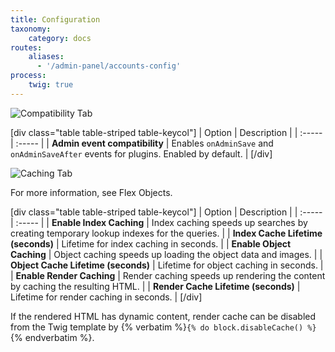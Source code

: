```yaml
---
title: Configuration
taxonomy:
    category: docs
routes:
    aliases:
      - '/admin-panel/accounts-config'
process:
    twig: true
---
```


![Compatibility Tab](accounts-configuration.png?width=2030&classes=shadow)

[div class="table table-striped table-keycol"]
| Option                        | Description |
| :-----                        | :----- |
| **Admin event compatibility** | Enables `onAdminSave` and `onAdminSaveAfter` events for plugins. Enabled by default. |
[/div]

![Caching Tab](accounts-configuration.png?width=2030&classes=shadow)

For more information, see Flex Objects.

[div class="table table-striped table-keycol"]
| Option                        | Description |
| :-----                        | :----- |
| **Enable Index Caching** | Index caching speeds up searches by creating temporary lookup indexes for the queries. |
| **Index Cache Lifetime (seconds)** | Lifetime for index caching in seconds. |
| **Enable Object Caching** | Object caching speeds up loading the object data and images. |
| **Object Cache Lifetime (seconds)** | Lifetime for object caching in seconds. |
| **Enable Render Caching** | Render caching speeds up rendering the content by caching the resulting HTML. |
| **Render Cache Lifetime (seconds)** | Lifetime for render caching in seconds. |
[/div]

If the rendered HTML has dynamic content, render cache can be disabled from the Twig template by {% verbatim %}```{% do block.disableCache() %}```{% endverbatim %}.
